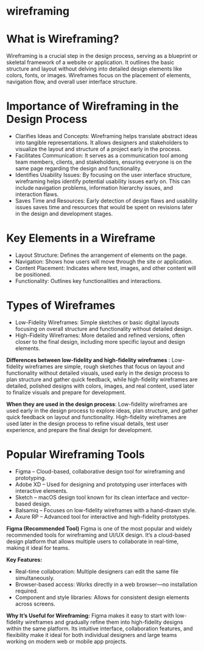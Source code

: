# wireframing
# What is Wireframing?
Wireframing is a crucial step in the design process, serving as a blueprint or skeletal framework of a website or application. It outlines the basic structure and layout without delving into detailed design elements like colors, fonts, or images. Wireframes focus on the placement of elements, navigation flow, and overall user interface structure.

# Importance of Wireframing in the Design Process
- Clarifies Ideas and Concepts: Wireframing helps translate abstract ideas into tangible representations. It allows designers and stakeholders to visualize the layout and structure of a project early in the process.
- Facilitates Communication: It serves as a communication tool among team members, clients, and stakeholders, ensuring everyone is on the same page regarding the design and functionality.
- Identifies Usability Issues: By focusing on the user interface structure, wireframing helps identify potential usability issues early on. This can include navigation problems, information hierarchy issues, and interaction flaws.
- Saves Time and Resources: Early detection of design flaws and usability issues saves time and resources that would be spent on revisions later in the design and development stages.

# Key Elements in a Wireframe
- Layout Structure: Defines the arrangement of elements on the page.
- Navigation: Shows how users will move through the site or application.
- Content Placement: Indicates where text, images, and other content will be positioned.
- Functionality: Outlines key functionalities and interactions.

# Types of Wireframes
- Low-Fidelity Wireframes: Simple sketches or basic digital layouts focusing on overall structure and functionality without detailed design.
- High-Fidelity Wireframes: More detailed and refined versions, often closer to the final design, including more specific layout and design elements.

**Differences between low-fidelity and high-fidelity wireframes**
: Low-fidelity wireframes are simple, rough sketches that focus on layout and functionality without detailed visuals, used early in the design process to plan structure and gather quick feedback, while high-fidelity wireframes are detailed, polished designs with colors, images, and real content, used later to finalize visuals and prepare for development.

**When they are used in the design process**:
Low-fidelity wireframes are used early in the design process to explore ideas, plan structure, and gather quick feedback on layout and functionality.
High-fidelity wireframes are used later in the design process to refine visual details, test user experience, and prepare the final design for development.

# Popular Wireframing Tools
- Figma – Cloud-based, collaborative design tool for wireframing and prototyping.
- Adobe XD – Used for designing and prototyping user interfaces with interactive elements.
- Sketch – macOS design tool known for its clean interface and vector-based design.
- Balsamiq – Focuses on low-fidelity wireframes with a hand-drawn style.
- Axure RP – Advanced tool for interactive and high-fidelity prototypes.

**Figma (Recommended Tool)**
Figma is one of the most popular and widely recommended tools for wireframing and UI/UX design. It’s a cloud-based design platform that allows multiple users to collaborate in real-time, making it ideal for teams.

**Key Features:**
- Real-time collaboration: Multiple designers can edit the same file simultaneously.
- Browser-based access: Works directly in a web browser—no installation required.
- Component and style libraries: Allows for consistent design elements across screens.
  
**Why It’s Useful for Wireframing:**
Figma makes it easy to start with low-fidelity wireframes and gradually refine them into high-fidelity designs within the same platform. Its intuitive interface, collaboration features, and flexibility make it ideal for both individual designers and large teams working on modern web or mobile app projects.
